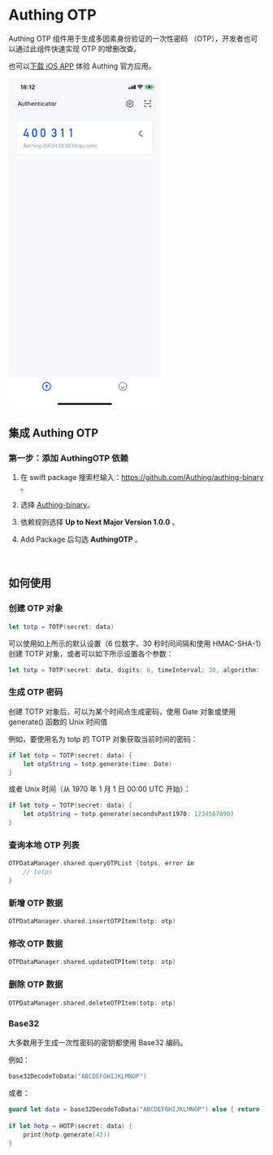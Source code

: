 # Authing OTP

<LastUpdated/>

Authing OTP 组件用于生成多因素身份验证的一次性密码 （OTP），开发者也可以通过此组件快速实现 OTP 的增删改查。

也可以[下载 iOS APP](https://apps.apple.com/cn/app/authing-%E4%BB%A4%E7%89%8C/id1603744061) 体验 Authing 官方应用。

<img src="./image/otp.png" alt="drawing" width="300"/>

## 集成 Authing OTP

### 第一步：添加 AuthingOTP 依赖

1. 在 swift package 搜索栏输入：https://github.com/Authing/authing-binary 。

2. 选择 [Authing-binary](https://github.com/Authing/authing-binary)。

3. 依赖规则选择 **Up to Next Major Version 1.0.0** 。

4. Add Package 后勾选 **AuthingOTP** 。

<br>

## 如何使用

### 创建 OTP 对象
```swift
let totp = TOTP(secret: data)
```
可以使用如上所示的默认设置（6 位数字、30 秒时间间隔和使用 HMAC-SHA-1）创建 TOTP 对象，或者可以如下所示设置各个参数：

```swift
let totp = TOTP(secret: data, digits: 6, timeInterval: 30, algorithm: .sha1)
```

### 生成 OTP 密码
创建 TOTP 对象后，可以为某个时间点生成密码，使用 Date 对象或使用 generate() 函数的 Unix 时间值

例如，要使用名为 totp 的 TOTP 对象获取当前时间的密码：
```swift
if let totp = TOTP(secret: data) {
    let otpString = totp.generate(time: Date)
}
```

或者 Unix 时间（从 1970 年 1 月 1 日 00:00 UTC 开始）：
```swift
if let totp = TOTP(secret: data) {
    let otpString = totp.generate(secondsPast1970: 1234567890)
}
```

### 查询本地 OTP 列表

```swift
OTPDataManager.shared.queryOTPList {totps, error in
    // totps
}
```

### 新增 OTP 数据

```swift
OTPDataManager.shared.insertOTPItem(totp: otp)
```

### 修改 OTP 数据

```swift
OTPDataManager.shared.updateOTPItem(totp: otp)
```

### 删除 OTP 数据

```swift
OTPDataManager.shared.deleteOTPItem(totp: otp)
```

### Base32
大多数用于生成一次性密码的密钥都使用 Base32 编码。 

例如：
```swift
base32DecodeToData("ABCDEFGHIJKLMNOP")
```
或者：
```swift
guard let data = base32DecodeToData("ABCDEFGHIJKLMNOP") else { return }

if let hotp = HOTP(secret: data) {
    print(hotp.generate(42))
}
```